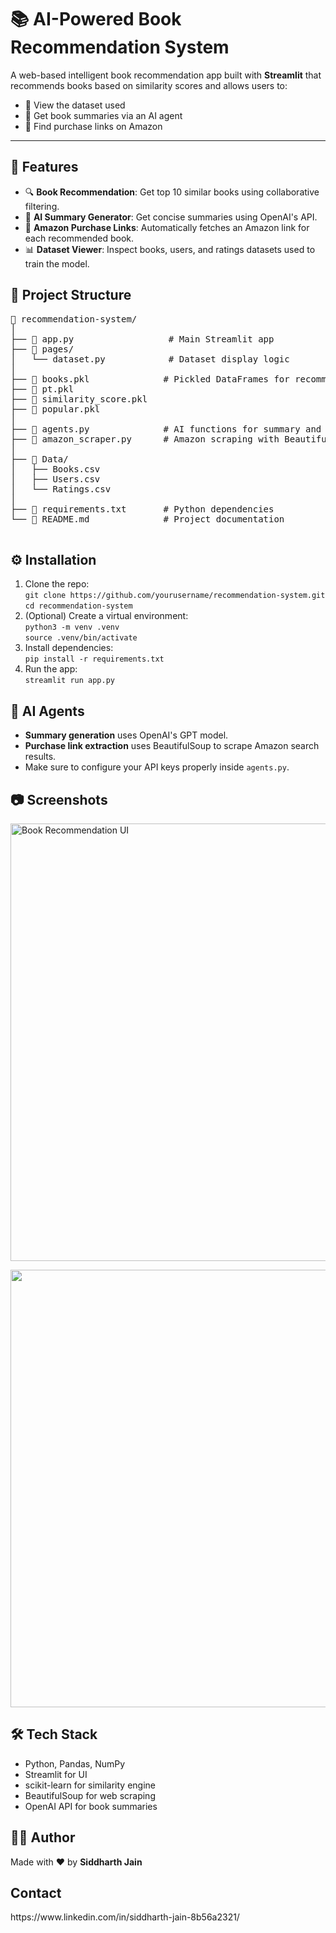 <!DOCTYPE html>
<html lang="en">
<head>
  <meta charset="UTF-8" />
  <title>AI-Powered Book Recommendation System</title>
</head>
<body>
  <h1>📚 AI-Powered Book Recommendation System</h1>
  <p>
    A web-based intelligent book recommendation app built with <strong>Streamlit</strong> that recommends books based on similarity scores and allows users to:
  </p>
  <ul>
    <li>📘 View the dataset used</li>
    <li>📖 Get book summaries via an AI agent</li>
    <li>🛒 Find purchase links on Amazon</li>
  </ul>

  <hr />

  <h2>🚀 Features</h2>
  <ul>
    <li>🔍 <strong>Book Recommendation</strong>: Get top 10 similar books using collaborative filtering.</li>
    <li>🤖 <strong>AI Summary Generator</strong>: Get concise summaries using OpenAI's API.</li>
    <li>🛒 <strong>Amazon Purchase Links</strong>: Automatically fetches an Amazon link for each recommended book.</li>
    <li>📊 <strong>Dataset Viewer</strong>: Inspect books, users, and ratings datasets used to train the model.</li>
  </ul>

  <h2>📂 Project Structure</h2>
  <pre>
📁 recommendation-system/
│
├── 📄 app.py                  # Main Streamlit app
├── 📁 pages/
│   └── dataset.py            # Dataset display logic
│
├── 📄 books.pkl              # Pickled DataFrames for recommendation
├── 📄 pt.pkl
├── 📄 similarity_score.pkl
├── 📄 popular.pkl
│
├── 📄 agents.py              # AI functions for summary and purchase links
├── 📄 amazon_scraper.py      # Amazon scraping with BeautifulSoup
│
├── 📁 Data/
│   ├── Books.csv
│   ├── Users.csv
│   └── Ratings.csv
│
├── 📄 requirements.txt       # Python dependencies
└── 📄 README.md              # Project documentation
  </pre>

  <h2>⚙️ Installation</h2>
  <ol>
    <li>Clone the repo:<br />
      <code>git clone https://github.com/yourusername/recommendation-system.git</code><br />
      <code>cd recommendation-system</code>
    </li>
    <li>(Optional) Create a virtual environment:<br />
      <code>python3 -m venv .venv</code><br />
      <code>source .venv/bin/activate</code>
    </li>
    <li>Install dependencies:<br />
      <code>pip install -r requirements.txt</code>
    </li>
    <li>Run the app:<br />
      <code>streamlit run app.py</code>
    </li>
  </ol>

  <h2>🧠 AI Agents</h2>
  <ul>
    <li><strong>Summary generation</strong> uses OpenAI's GPT model.</li>
    <li><strong>Purchase link extraction</strong> uses BeautifulSoup to scrape Amazon search results.</li>
    <li>Make sure to configure your API keys properly inside <code>agents.py</code>.</li>
  </ul>

  <h2>📷 Screenshots</h2>
  <p>
    <img src="https://github.com/S-AILAB/Book-Recommender-AI/blob/main/Screenshot%202025-06-13%20at%206.00.00%E2%80%AFPM.png" alt="Book Recommendation UI" width="700" />
  </p>
  <p>
    <img src="https://github.com/S-AILAB/Book-Recommender-AI/blob/main/Screenshot%202025-06-13%20at%206.00.41%E2%80%AFPM.png" width="700" />
  </p>

  <h2>🛠 Tech Stack</h2>
  <ul>
    <li>Python, Pandas, NumPy</li>
    <li>Streamlit for UI</li>
    <li>scikit-learn for similarity engine</li>
    <li>BeautifulSoup for web scraping</li>
    <li>OpenAI API for book summaries</li>
  </ul>

  <h2>🙋‍♂️ Author</h2>
  <p>Made with ❤️ by <strong>Siddharth Jain</strong></p>

  <h2>Contact</h2>
  <p>https://www.linkedin.com/in/siddharth-jain-8b56a2321/</p>
</body>
</html>

